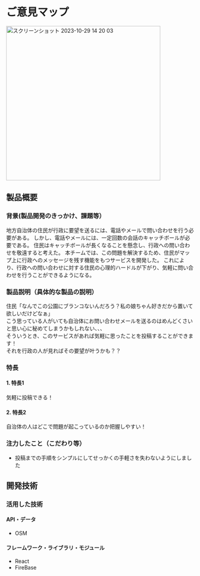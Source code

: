 # ご意見マップ

<img width="414" alt="スクリーンショット 2023-10-29 14 20 03" src="https://github.com/jphacks/SP_2307/assets/96614790/e26bf2fe-38a1-41f2-81bc-ff78bc0c59a1">

## 製品概要
### 背景(製品開発のきっかけ、課題等）
地方自治体の住民が行政に要望を送るには、電話やメールで問い合わせを行う必要がある。
しかし、電話やメールには、一定回数の会話のキャッチボールが必要である。
住民はキャッチボールが長くなることを懸念し、行政への問い合わせを敬遠すると考えた。
本チームでは、この問題を解決するため、住民がマップ上に行政へのメッセージを残す機能をもつサービスを開発した。
これにより、行政への問い合わせに対する住民の心理的ハードルが下がり、気軽に問い合わせを行うことができるようになる。

### 製品説明（具体的な製品の説明）
住民「なんでこの公園にブランコないんだろう？私の娘ちゃん好きだから置いて欲しいだけどなぁ」<br>
こう思っている人がいても自治体にお問い合わせメールを送るのはめんどくさいと思い心に秘めてしまうかもしれない、、、<br>
そういうとき、このサービスがあれば気軽に思ったことを投稿することができます！<br>
それを行政の人が見ればその要望が叶うかも？？

### 特長
#### 1. 特長1
気軽に投稿できる！

#### 2. 特長2
自治体の人はどこで問題が起こっているのか把握しやすい！

### 注力したこと（こだわり等）
* 投稿までの手順をシンプルにしてせっかくの手軽さを失わないようにしました

## 開発技術
### 活用した技術
#### API・データ
* OSM

#### フレームワーク・ライブラリ・モジュール
* React
* FireBase
